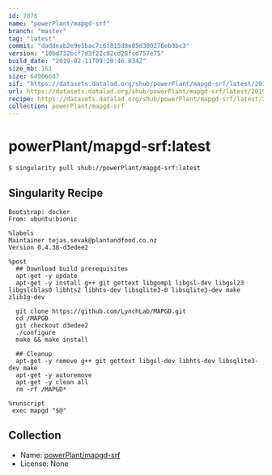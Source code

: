 ```yaml
---
id: 7076
name: "powerPlant/mapgd-srf"
branch: "master"
tag: "latest"
commit: "daddeab2e9e5bac7c6f815d8e05d300276eb3bc3"
version: "10bd732bcf7d3f22c92cd28fcd757e75"
build_date: "2019-02-11T09:20:46.034Z"
size_mb: 161
size: 64966687
sif: "https://datasets.datalad.org/shub/powerPlant/mapgd-srf/latest/2019-02-11-daddeab2-10bd732b/10bd732bcf7d3f22c92cd28fcd757e75.simg"
url: https://datasets.datalad.org/shub/powerPlant/mapgd-srf/latest/2019-02-11-daddeab2-10bd732b/
recipe: https://datasets.datalad.org/shub/powerPlant/mapgd-srf/latest/2019-02-11-daddeab2-10bd732b/Singularity
collection: powerPlant/mapgd-srf
---
```


# powerPlant/mapgd-srf:latest

```bash
$ singularity pull shub://powerPlant/mapgd-srf:latest
```

## Singularity Recipe

```singularity
Bootstrap: docker
From: ubuntu:bionic

%labels
Maintainer tejas.sevak@plantandfood.co.nz
Version 0.4.38-d3edee2

%post
  ## Download build prerequisites
  apt-get -y update
  apt-get -y install g++ git gettext libgomp1 libgsl-dev libgsl23 libgslcblas0 libhts2 libhts-dev libsqlite3-0 libsqlite3-dev make zlib1g-dev

  git clone https://github.com/LynchLab/MAPGD.git
  cd /MAPGD
  git checkout d3edee2
  ./configure
  make && make install

  ## Cleanup
  apt-get -y remove g++ git gettext libgsl-dev libhts-dev libsqlite3-dev make
  apt-get -y autoremove
  apt-get -y clean all
  rm -rf /MAPGD*

%runscript
 exec mapgd "$@"
```

## Collection

 - Name: [powerPlant/mapgd-srf](https://github.com/powerPlant/mapgd-srf)
 - License: None

